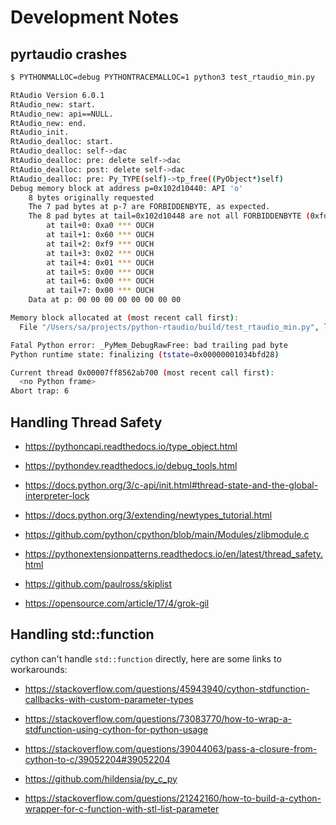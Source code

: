 # Development Notes

## pyrtaudio crashes

```bash
$ PYTHONMALLOC=debug PYTHONTRACEMALLOC=1 python3 test_rtaudio_min.py

RtAudio Version 6.0.1
RtAudio_new: start.
RtAudio_new: api==NULL.
RtAudio_new: end.
RtAudio_init.
RtAudio_dealloc: start.
RtAudio_dealloc: self->dac
RtAudio_dealloc: pre: delete self->dac
RtAudio_dealloc: post: delete self->dac
RtAudio_dealloc: pre: Py_TYPE(self)->tp_free((PyObject*)self)
Debug memory block at address p=0x102d10440: API 'o'
    8 bytes originally requested
    The 7 pad bytes at p-7 are FORBIDDENBYTE, as expected.
    The 8 pad bytes at tail=0x102d10448 are not all FORBIDDENBYTE (0xfd):
        at tail+0: 0xa0 *** OUCH
        at tail+1: 0x60 *** OUCH
        at tail+2: 0xf9 *** OUCH
        at tail+3: 0x02 *** OUCH
        at tail+4: 0x01 *** OUCH
        at tail+5: 0x00 *** OUCH
        at tail+6: 0x00 *** OUCH
        at tail+7: 0x00 *** OUCH
    Data at p: 00 00 00 00 00 00 00 00

Memory block allocated at (most recent call first):
  File "/Users/sa/projects/python-rtaudio/build/test_rtaudio_min.py", line 3

Fatal Python error: _PyMem_DebugRawFree: bad trailing pad byte
Python runtime state: finalizing (tstate=0x00000001034bfd28)

Current thread 0x00007ff8562ab700 (most recent call first):
  <no Python frame>
Abort trap: 6
```




## Handling Thread Safety

- https://pythoncapi.readthedocs.io/type_object.html

- https://pythondev.readthedocs.io/debug_tools.html

- https://docs.python.org/3/c-api/init.html#thread-state-and-the-global-interpreter-lock

- https://docs.python.org/3/extending/newtypes_tutorial.html

- https://github.com/python/cpython/blob/main/Modules/zlibmodule.c

- https://pythonextensionpatterns.readthedocs.io/en/latest/thread_safety.html

- https://github.com/paulross/skiplist

- https://opensource.com/article/17/4/grok-gil


## Handling std::function

cython can't handle `std::function` directly, here are some links to workarounds:

- https://stackoverflow.com/questions/45943940/cython-stdfunction-callbacks-with-custom-parameter-types 

- https://stackoverflow.com/questions/73083770/how-to-wrap-a-stdfunction-using-cython-for-python-usage

- https://stackoverflow.com/questions/39044063/pass-a-closure-from-cython-to-c/39052204#39052204

- https://github.com/hildensia/py_c_py

- https://stackoverflow.com/questions/21242160/how-to-build-a-cython-wrapper-for-c-function-with-stl-list-parameter

